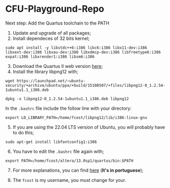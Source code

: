 # CFU-Playground-Repo
 Next step: Add the Quartus toolchain to the PATH
  1. Update and upgrade of all packages;
  2. Install dependeces of 32 bits kernel; 
   ```
   sudo apt install -y libstdc++6:i386 libc6:i386 libx11-dev:i386 libxext-dev:i386 libxau-dev:i386 libxdmcp-dev:i386 libfreetype6:i386 expat:i386 libxrender1:i386 libsm6:i386
   ```
  3. Download the Quartus II web version [here](https://www.intel.com/content/www/us/en/software-kit/666221/intel-quartus-ii-web-edition-design-software-version-13-1-for-windows.html);
  4. Install the library libpng12 with;
  ```
  wget https://launchpad.net/~ubuntu-security/+archive/ubuntu/ppa/+build/15108507/+files/libpng12-0_1.2.54-1ubuntu1.1_i386.deb
  ```
  ```
  dpkg -x libpng12-0_1.2.54-1ubuntu1.1_i386.deb libpng12
  ```
In the `.bashrc` file include the follow line with your directory:
 ```
 export LD_LIBRARY_PATH=/home/fcost/libpng12/lib/i386-linux-gnu
 ```
  5. If you are using the 22.04 LTS version of Ubuntu, you will probably have to do this;
  ```
  sudo apt-get install libfontconfig1:i386
  ```
  6. You have to edit the `.bashrc` file again with;
  ```
  export PATH=/home/fcost/altera/13.0sp1/quartus/bin:$PATH
  ```
  7. For more explanations, you can find [here](https://www.youtube.com/watch?v=T-Tg2uEuX6o) (**It's in portuguese**);
  
  8. The `fcost` is my username, you must change for your.
